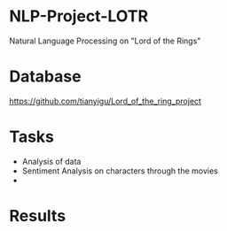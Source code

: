 # NLP-Project-LOTR
Natural Language Processing on "Lord of the Rings"

# Database
https://github.com/tianyigu/Lord_of_the_ring_project

# Tasks

- Analysis of data
- Sentiment Analysis on characters through the movies
- 

# Results